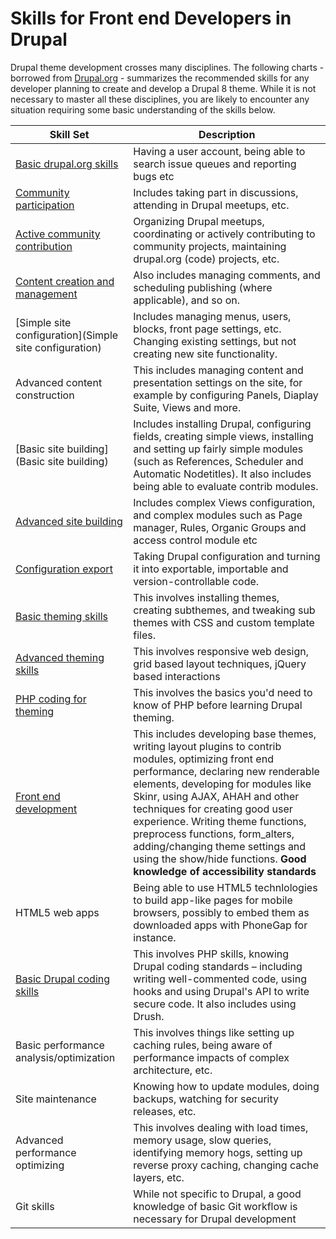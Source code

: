 # Skills for Front end Developers in Drupal

Drupal theme development crosses many disciplines. The following charts - borrowed from [Drupal.org](https://groups.drupal.org/node/172434) - summarizes the recommended skills for any developer planning to create and develop a Drupal 8 theme. While it is not necessary to master all these disciplines, you are likely to encounter any situation requiring some basic understanding of the skills below.

| Skill Set | Description |
| -- | -- |
| [Basic drupal.org skills](https://groups.drupal.org/node/189299) | Having a user account, being able to search issue queues and reporting bugs etc |
| [Community participation](https://groups.drupal.org/node/189304) | Includes taking part in discussions, attending in Drupal meetups, etc. |
| [Active community contribution](https://groups.drupal.org/node/189334) | Organizing Drupal meetups, coordinating or actively contributing to community projects, maintaining drupal.org (code) projects, etc. |
| [Content creation and management](https://groups.drupal.org/node/186059) | Also includes managing comments, and scheduling publishing (where applicable), and so on. |
| [Simple site configuration](Simple site configuration) | Includes managing menus, users, blocks, front page settings, etc. Changing existing settings, but not creating new site functionality. |
| Advanced content construction | This includes managing content and presentation settings on the site, for example by configuring Panels, Diaplay Suite, Views and more. |
| [Basic site building](Basic site building) | Includes installing Drupal, configuring fields, creating simple views, installing and setting up fairly simple modules (such as References, Scheduler and Automatic Nodetitles). It also includes being able to evaluate contrib modules. |
| [Advanced site building](https://groups.drupal.org/node/186069) | Includes complex Views configuration, and complex modules such as Page manager, Rules, Organic Groups and access control module etc |
| [Configuration export](https://groups.drupal.org/node/189129) | Taking Drupal configuration and turning it into exportable, importable and version-controllable code. |
| [Basic theming skills](https://groups.drupal.org/node/193043) | This involves installing themes, creating subthemes, and tweaking sub themes with CSS and custom template files. |
| [Advanced theming skills](https://groups.drupal.org/node/193053) | This involves responsive web design, grid based layout techniques, jQuery based interactions |
| [PHP coding for theming](https://groups.drupal.org/node/188934) | This involves the basics you'd need to know of PHP before learning Drupal theming. |
| [Front end development ](https://groups.drupal.org/node/193058)| This includes developing base themes, writing layout plugins to contrib modules, optimizing front end performance, declaring new renderable elements, developing for modules like Skinr, using AJAX, AHAH and other techniques for creating good user experience. Writing theme functions, preprocess functions, form_alters, adding/changing theme settings and using the show/hide functions. **Good knowledge of accessibility standards**|
| HTML5 web apps | Being able to use HTML5 technlologies to build app-like pages for mobile browsers, possibly to embed them as downloaded apps with PhoneGap for instance. |
| [Basic Drupal coding skills](https://groups.drupal.org/node/189114) | This involves PHP skills, knowing Drupal coding standards – including writing well-commented code, using hooks and using Drupal's API to write secure code. It also includes using Drush. |
| Basic performance analysis/optimization | This involves things like setting up caching rules, being aware of performance impacts of complex architecture, etc. |
| Site maintenance | Knowing how to update modules, doing backups, watching for security releases, etc. |
| Advanced performance optimizing | This involves dealing with load times, memory usage, slow queries, identifying memory hogs, setting up reverse proxy caching, changing cache layers, etc. |
| Git skills | While not specific to Drupal, a good knowledge of basic Git workflow is necessary for Drupal development |
